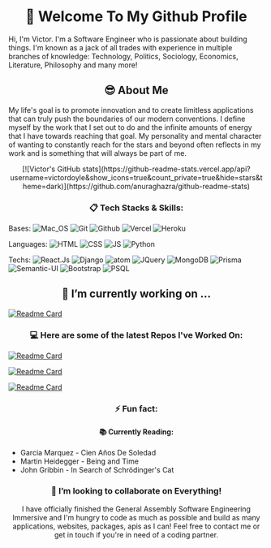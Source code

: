 
<h1 align="center"> 👋 Welcome To My Github Profile </h1>

Hi, I'm Victor. I'm a Software Engineer who is passionate about building things. I'm known as a jack of all trades with experience in multiple branches of knowledge: Technology, Politics, Sociology, Economics, Literature, Philosophy and many more!

<h2 align="center"> 😎 About Me </h2>

My life's goal is to promote innovation and to create limitless applications that can truly push the boundaries of our modern conventions. I define myself by the work that I set out to do and the infinite amounts of energy that I have towards reaching that goal. My personality and mental character of wanting to constantly reach for the stars and beyond often reflects in my work and is something that will always be part of me.

<div align="center">
[![Victor's GitHub stats](https://github-readme-stats.vercel.app/api?username=victordoyle&show_icons=true&count_private=true&hide=stars&theme=dark)](https://github.com/anuraghazra/github-readme-stats)
</div>

<h3 align="center"> 📋 Tech Stacks & Skills: </h3>

Bases:
![Mac_OS](https://img.shields.io/badge/-Mac_OS-000000?logo=Apple&style=for-the-badge&logoColor=white)
![Git](https://img.shields.io/badge/-Git-000000?logo=Git&style=for-the-badge&logoColor=white)
![Github](https://img.shields.io/badge/-Github-000000?logo=Github&style=for-the-badge&logoColor=white)
![Vercel](https://img.shields.io/badge/-vercel-000000?logo=Vercel&style=for-the-badge&logoColor=white)
![Heroku](https://img.shields.io/badge/-heroku-000000?logo=heroku&style=for-the-badge&logoColor=white)

Languages:
![HTML](https://img.shields.io/badge/-Html-444444?logo=Html5&style=for-the-badge&logoColor=white)
![CSS](https://img.shields.io/badge/-CSS3-444444?logo=CSS3&style=for-the-badge&logoColor=white)
![JS](https://img.shields.io/badge/-Javascript-444444?logo=Javascript&style=for-the-badge&logoColor=FFF361)
![Python](https://img.shields.io/badge/-python-444444?logo=Python&style=for-the-badge&logoColor=white)

Techs: 
![React.Js](https://img.shields.io/badge/-react-6A6A6A?logo=React&style=for-the-badge&logoColor=8CEBEC)
![Django](https://img.shields.io/badge/-Django-6A6A6A?logo=Django&style=for-the-badge&logoColor=white)
![atom](https://img.shields.io/badge/-atom-6A6A6A?logo=Atom&style=for-the-badge&logoColor=black)
![JQuery](https://img.shields.io/badge/-jquery-6A6A6A?logo=Jquery&style=for-the-badge&logoColor=white)
![MongoDB](https://img.shields.io/badge/-mongodb-6A6A6A?logo=Mongodb&style=for-the-badge&logoColor=white)
![Prisma](https://img.shields.io/badge/-Prisma-6A6A6A?logo=Prisma&style=for-the-badge&logoColor=white)
![Semantic-UI](https://img.shields.io/badge/-semantic%20UI%20-6A6A6A?logo=semantic%20UI%20&style=for-the-badge&logoColor=white)
![Bootstrap](https://img.shields.io/badge/-Bootstrap-6A6A6A?logo=Bootstrap&style=for-the-badge&logoColor=white)
![PSQL](https://img.shields.io/badge/-PSQL-6A6A6A?logo=PSQL&style=for-the-badge&logoColor=white)




<h2 align="center"> 🔭 I’m currently working on ... </h2>

[![Readme Card](https://github-readme-stats.vercel.app/api/pin/?username=victordoyle&repo=twitter&theme=dark)](https://github.com/anuraghazra/github-readme-stats)

<h3 align="center"> 💻 Here are some of the latest Repos I've Worked On: </h3>

[![Readme Card](https://github-readme-stats.vercel.app/api/pin/?username=victordoyle&repo=coeus-app&theme=dark)](https://github.com/anuraghazra/github-readme-stats)

[![Readme Card](https://github-readme-stats.vercel.app/api/pin/?username=victordoyle&repo=narrativepage1&theme=dark)](https://github.com/anuraghazra/github-readme-stats)

[![Readme Card](https://github-readme-stats.vercel.app/api/pin/?username=victordoyle&repo=spacegame&theme=dark)](https://github.com/anuraghazra/github-readme-stats)

<h3 align="center"> ⚡ Fun fact: </h3>
<h4 align="center"> 📚 Currently Reading: </h4>

<ul>
  <li> Garcia Marquez - Cien Años De Soledad </li>
  <li> Martin Heidegger - Being and Time </li>
  <li> John Gribbin - In Search of Schrödinger's Cat </li>
</ul>

<h3 align="center"> 👯 I’m looking to collaborate on Everything! </h3>

<p align="center" >I have officially finished the General Assembly Software Engineering Immersive and I'm hungry to code as much as possible and build as many applications, websites, packages, apis as I can! Feel free to contact me or get in touch if you're in need of a coding partner. </p>
